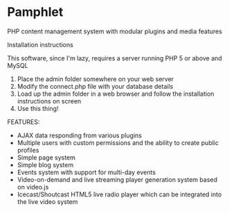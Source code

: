 # Pamphlet
PHP content management system with modular plugins and media features

Installation instructions

This software, since I'm lazy, requires a server running PHP 5 or above and MySQL

1. Place the admin folder somewhere on your web server
2. Modify the connect.php file with your database details
3. Load up the admin folder in a web browser and follow the installation instructions on screen
4. Use this thing!

FEATURES:

- AJAX data responding from various plugins
- Multiple users with custom permissions and the ability to create public profiles
- Simple page system
- Simple blog system
- Events system with support for multi-day events
- Video-on-demand and live streaming player generation system based on video.js
- Icecast/Shoutcast HTML5 live radio player which can be integrated into the live video system
